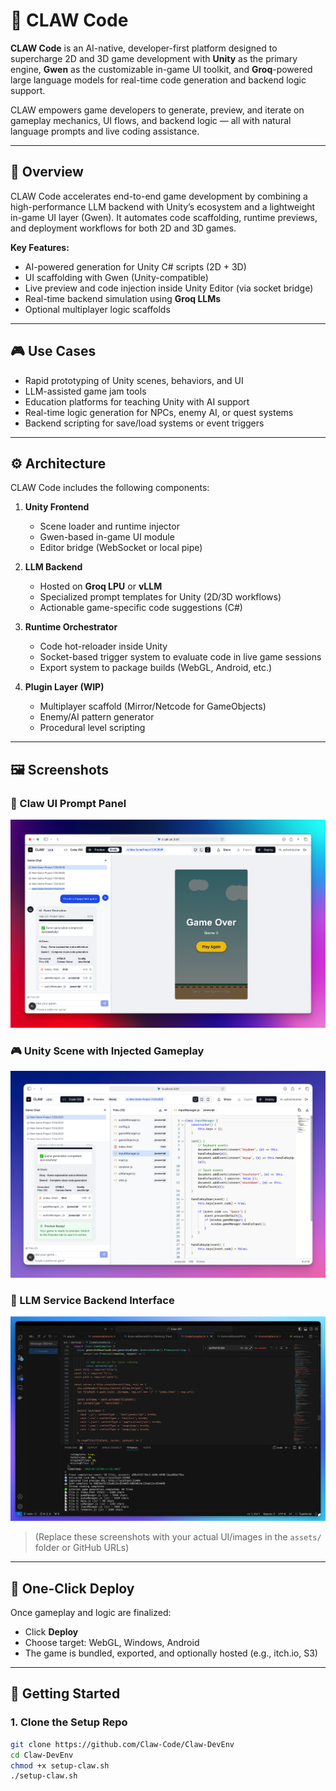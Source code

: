 # 🐾 CLAW Code

**CLAW Code** is an AI-native, developer-first platform designed to supercharge 2D and 3D game development with **Unity** as the primary engine, **Gwen** as the customizable in-game UI toolkit, and **Groq**-powered large language models for real-time code generation and backend logic support.

CLAW empowers game developers to generate, preview, and iterate on gameplay mechanics, UI flows, and backend logic — all with natural language prompts and live coding assistance.

---

## 🧭 Overview

CLAW Code accelerates end-to-end game development by combining a high-performance LLM backend with Unity’s ecosystem and a lightweight in-game UI layer (Gwen). It automates code scaffolding, runtime previews, and deployment workflows for both 2D and 3D games.

**Key Features:**

- AI-powered generation for Unity C# scripts (2D + 3D)
- UI scaffolding with Gwen (Unity-compatible)
- Live preview and code injection inside Unity Editor (via socket bridge)
- Real-time backend simulation using **Groq LLMs**
- Optional multiplayer logic scaffolds

---

## 🎮 Use Cases

- Rapid prototyping of Unity scenes, behaviors, and UI
- LLM-assisted game jam tools
- Education platforms for teaching Unity with AI support
- Real-time logic generation for NPCs, enemy AI, or quest systems
- Backend scripting for save/load systems or event triggers

---

## ⚙️ Architecture

CLAW Code includes the following components:

1. **Unity Frontend**
   - Scene loader and runtime injector
   - Gwen-based in-game UI module
   - Editor bridge (WebSocket or local pipe)

2. **LLM Backend**
   - Hosted on **Groq LPU** or **vLLM**
   - Specialized prompt templates for Unity (2D/3D workflows)
   - Actionable game-specific code suggestions (C#)

3. **Runtime Orchestrator**
   - Code hot-reloader inside Unity
   - Socket-based trigger system to evaluate code in live game sessions
   - Export system to package builds (WebGL, Android, etc.)

4. **Plugin Layer (WIP)**
   - Multiplayer scaffold (Mirror/Netcode for GameObjects)
   - Enemy/AI pattern generator
   - Procedural level scripting

---

## 🖼️ Screenshots

### 🔧 Claw UI Prompt Panel
![Prompt UI](assets/screenshot-ui.png)

### 🎮 Unity Scene with Injected Gameplay
![Unity Game Preview](assets/screenshot-unity.png)

### 🧠 LLM Service Backend Interface
![LLM Output](assets/screenshot-llm.png)

> (Replace these screenshots with your actual UI/images in the `assets/` folder or GitHub URLs)

---

## 🚀 One-Click Deploy

Once gameplay and logic are finalized:

- Click **Deploy**
- Choose target: WebGL, Windows, Android
- The game is bundled, exported, and optionally hosted (e.g., itch.io, S3)

---

## 🧰 Getting Started

### 1. Clone the Setup Repo

```bash
git clone https://github.com/Claw-Code/Claw-DevEnv
cd Claw-DevEnv
chmod +x setup-claw.sh
./setup-claw.sh
